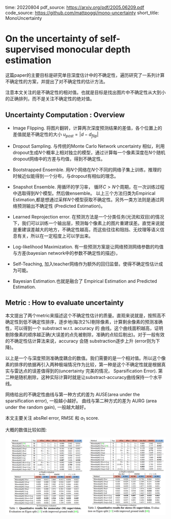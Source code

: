 time: 20220804
pdf_source: https://arxiv.org/pdf/2005.06209.pdf
code_source: https://github.com/mattpoggi/mono-uncertainty
short_title: MonoUncertainty
# On the uncertainty of self-supervised monocular depth estimation

这篇paper的主要目标是研究单目深度估计中的不确定性，遍历研究了一系列计算不确定性的方案，并提出了对不确定性的估计方法。

注意本文关注的是不确定性的相对值。也就是目标是找出图片中不确定性从大到小的正确排列，而不是关注不确定性的绝对值。

## Uncertainty Computation : Overview

- Image Flipping. 将图片翻转，计算两次深度预测结果的差值，各个位置上的差值就是不确定性的大小 $u_{post} = |d - d_{flip}|$
- Dropout Sampling. 与传统的Monte Carlo Network uncertainty 相似，利用dropout生成$N$个概率上相对独立的模型，通过计算每一个像素深度在$N$个随机dropout网络中的方差与均值，得到不确定性。
- Bootstrapped Ensemble. 用$N$个网络在$N$个不同的网络子集上训练，推理的时候近似能得到一个分布，与dropout有相似的理念。
- Snapshot Ensemble. 用循环的学习率， 循环$C > N$个周期，在一次训练过程中选取得到$N$个模型。然后做ensemble。
以上三个方法归类为Empirical Estimation,都是想通过采样$N$个模型获取不确定性。另外一类方法则是通过网络预测输出不确定性 (Predicted Estimation)。

- Learned Reprojection error. 在预测方法是一个分类任务(光流和双目)的情况下，我们可以训练一个输出层，预测每个像素上的图片重建误差。直觉来说就是重建误差越大的地方，不确定性越高，而这些往往和阻挡、无纹理等语义信息有关，所以在一定程度上可以学出来。
- Log-likelihood Maximization. 有一些预测方案是让网络预测网络参数的均值与方差(bayesian network中的参数不确定性的描述)，
- Self-Teaching, 加入teacher网络作为额外的回归监督。使得不确定性估计成为可能。

- Bayesian Estimation.也就是融合了 Empirical Estimation and Predicted Estimation.

## Metric : How to evaluate uncertainty

本文提出了两个metric来描述这个不确定性估计的质量。直观来说就是，按照高不确定性到低不确定性排序，逐步地(每次2%)剔除像素，计算剩余像素的预测准确性，可以得到一个 substract w.r.t. accuracy 的 曲线。这个曲线面积越高，证明剔除像素的顺序越正确(大误差的点先被剔除，准确的点较后剔出)。对于一般有效的不确定性估计算法来说，accuracy 会随 substraction逐步上升 (error则为下降)。

以上是一个与深度预测准确度耦合的数值。我们需要的是一个相对值。所以这个像素的排序的依据再引入两种极端情况作为比较，第一种是这个不确定性就是根据真实与雷达点的误差值得到的(uncertainty 完美的情况， Sparsification Error). 第二种是随机剔除，这种实际计算时就是让substract-accuracy曲线保持一个水平线。

网络给出的不确定性曲线与第一种方式的差为 AUSE(area under the sparsification error), 一般越小越好。 曲线与第二种方式的差为 AURG (area under the random gain), 一般越大越好。

本文主要关注 absRel error, RMSE 和 $a_1$ score.

大概的数值比较如图:

![image](res/mono_uncer_check.png)